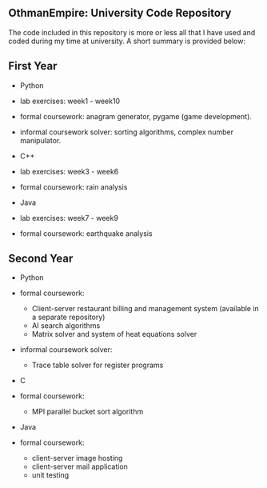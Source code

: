 ## OthmanEmpire: University Code Repository

The code included in this repository is more or less all that I have used and coded during my time at university. A short summary is provided below: 

## First Year

* Python
 * lab exercises: week1 - week10
 * formal coursework: anagram generator, pygame (game development).
 * informal coursework solver: sorting algorithms, complex number manipulator.

* C++
 * lab exercises: week3 - week6
 * formal coursework: rain analysis

* Java
 * lab exercises: week7 - week9
 * formal coursework: earthquake analysis


## Second Year

* Python
 * formal coursework:
    * Client-server restaurant billing and management system (available in a separate repository)
    * AI search algorithms
    * Matrix solver and system of heat equations solver
 * informal coursework solver:
    * Trace table solver for register programs

* C
 * formal coursework: 
    * MPI parallel bucket sort algorithm

* Java
 * formal coursework: 
    * client-server image hosting 
    * client-server mail application
    * unit testing
